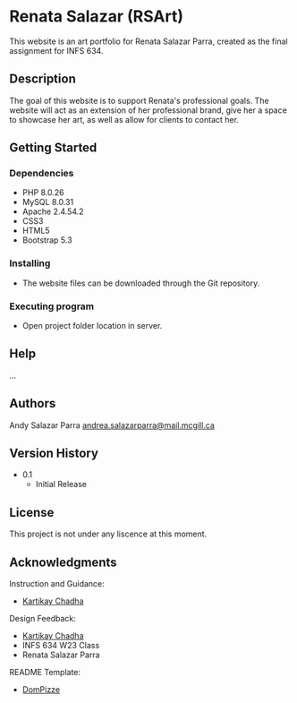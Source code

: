 # Renata Salazar (RSArt)
 
This website is an art portfolio for Renata Salazar Parra, created as the final assignment for INFS 634.

## Description

The goal of this website is to support Renata's professional goals. The website will act as an extension of her professional brand, give her a space to showcase her art, as well as allow for clients to contact her.

## Getting Started

### Dependencies

* PHP 8.0.26
* MySQL 8.0.31
* Apache 2.4.54.2
* CSS3
* HTML5 
* Bootstrap 5.3

### Installing

* The website files can be downloaded through the Git repository.

### Executing program

* Open project folder location in server.

## Help

...

## Authors

Andy Salazar Parra
andrea.salazarparra@mail.mcgill.ca

## Version History

* 0.1
    * Initial Release

## License

This project is not under any liscence at this moment.

## Acknowledgments

Instruction and Guidance:
* [Kartikay Chadha](https://github.com/kartikaychadha)

Design Feedback:
* [Kartikay Chadha](https://github.com/kartikaychadha)
* INFS 634 W23 Class
* Renata Salazar Parra

README Template:
* [DomPizze](https://gist.github.com/DomPizzie/7a5ff55ffa9081f2de27c315f5018afc)
